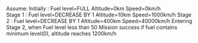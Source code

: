 Assume: 
Initially : Fuel level=FULL             Altitude=0km    Speed=0km/h   
Stage 1   : Fuel level=DECREASE BY 1    Altitude=10km    Speed=1000km/h
Stage 2   : Fuel level=DECREASE BY 1    Altitude=400km    Speed=40000km/h
Entering Stage 2, when Fuel level less than 50
Mission success if fuel contains minimum level(0), altitude reaches 1200km/h

